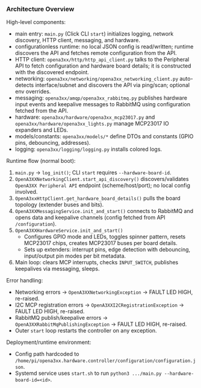 ### Architecture Overview

High-level components:

- main entry: `main.py` (Click CLI `start`) initializes logging, network discovery, HTTP client, messaging, and hardware.
- configurationless runtime: no local JSON config is read/written; runtime discovers the API and fetches remote configuration from the API.
- HTTP client: `opena3xx/http/http_api_client.py` talks to the Peripheral API to fetch configuration and hardware board details; it is constructed with the discovered endpoint.
- networking: `opena3xx/networking/opena3xx_networking_client.py` auto-detects interface/subnet and discovers the API via ping/scan; optional env overrides.
- messaging: `opena3xx/amqp/opena3xx_rabbitmq.py` publishes hardware input events and keepalive messages to RabbitMQ using configuration fetched from the API.
- hardware: `opena3xx/hardware/opena3xx_mcp23017.py` and `opena3xx/hardware/opena3xx_lights.py` manage MCP23017 IO expanders and LEDs.
- models/constants: `opena3xx/models/*` define DTOs and constants (GPIO pins, debouncing, addresses).
- logging: `opena3xx/logging/logging.py` installs colored logs.

Runtime flow (normal boot):

1. `main.py` → `log_init()`; CLI `start` requires `--hardware-board-id`.
2. `OpenA3XXNetworkingClient.start_api_discovery()` discovers/validates `OpenA3XX Peripheral API` endpoint (scheme/host/port); no local config involved.
3. `OpenA3xxHttpClient.get_hardware_board_details()` pulls the board topology (extender buses and bits).
4. `OpenA3XXMessagingService.init_and_start()` connects to RabbitMQ and opens data and keepalive channels (config fetched from API `/configuration`).
5. `OpenA3XXHardwareService.init_and_start()`
   - Configures GPIO mode and LEDs, toggles spinner pattern, resets MCP23017 chips, creates MCP23017 buses per board details.
   - Sets up extenders: interrupt pins, edge detection with debouncing, input/output pin modes per bit metadata.
6. Main loop: clears MCP interrupts, checks `INPUT_SWITCH`, publishes keepalives via messaging, sleeps.

Error handling:

- Networking errors → `OpenA3XXNetworkingException` → FAULT LED HIGH, re-raised.
- I2C MCP registration errors → `OpenA3XXI2CRegistrationException` → FAULT LED HIGH, re-raised.
- RabbitMQ publish/keepalive errors → `OpenA3XXRabbitMqPublishingException` → FAULT LED HIGH, re-raised.
- Outer `start` loop restarts the controller on any exception.

Deployment/runtime environment:

- Config path hardcoded to `/home/pi/opena3xx.hardware.controller/configuration/configuration.json`.
- Systemd service uses `start.sh` to run `python3 .../main.py --hardware-board-id=<id>`.


